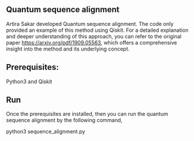 ## Quantum sequence alignment 
Artira Sakar developed Quantum sequence alignment. The code only provided an example of this method using Qiskit. For a detailed explanation and deeper understanding of this approach, you can refer to the original paper https://arxiv.org/pdf/1909.05563, which offers a comprehensive insight into the method and its underlying concept.


## Prerequisites: 
Python3 and Qiskit

## Run
Once the prerequisites are installed, then you can run the quantum sequence alignment by the following command,

python3 sequence_alignment.py
